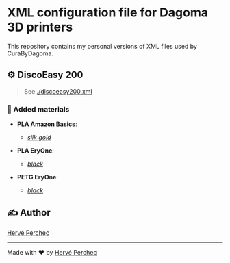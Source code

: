 # XML configuration file for Dagoma 3D printers

This repository contains my personal versions of XML files used by CuraByDagoma.

## ⚙ DiscoEasy 200

> See [./discoeasy200.xml](./discoeasy200.xml)

### 🧱 Added materials

- **PLA Amazon Basics**:
  - *[silk gold](https://amzn.eu/d/cFi3Mn2)*

- **PLA EryOne**:
  - *[black](https://amzn.eu/d/9wzn9FK)*

- **PETG EryOne**:
  - *[black](https://amzn.eu/d/hLwa262)*

## ✍ Author

[Hervé Perchec](https://gitlab.com/herveperchec)

----

Made with ❤ by [Hervé Perchec](https://gitlab.com/herveperchec)
